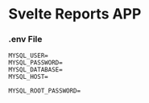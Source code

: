 # Svelte Reports APP

### .env File

```server.env
MYSQL_USER=
MYSQL_PASSWORD=
MYSQL_DATABASE=
MYSQL_HOST=
```

```database.env
MYSQL_ROOT_PASSWORD=
```
